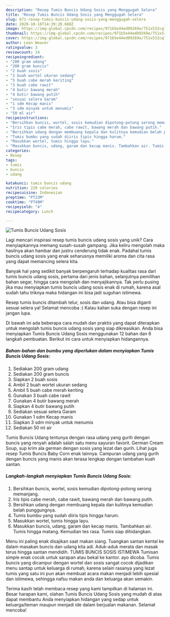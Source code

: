 ```yaml
---
description: "Resep Tumis Buncis Udang Sosis yang Menggugah Selera"
title: "Resep Tumis Buncis Udang Sosis yang Menggugah Selera"
slug: 671-resep-tumis-buncis-udang-sosis-yang-menggugah-selera
date: 2020-10-16T14:39:20.668Z
image: https://img-global.cpcdn.com/recipes/971b5e44ed09269e/751x532cq70/tumis-buncis-udang-sosis-foto-resep-utama.jpg
thumbnail: https://img-global.cpcdn.com/recipes/971b5e44ed09269e/751x532cq70/tumis-buncis-udang-sosis-foto-resep-utama.jpg
cover: https://img-global.cpcdn.com/recipes/971b5e44ed09269e/751x532cq70/tumis-buncis-udang-sosis-foto-resep-utama.jpg
author: Leon Weaver
ratingvalue: 3
reviewcount: 14
recipeingredient:
- "200 gram udang"
- "200 gram buncis"
- "2 buah sosis"
- "2 buah wortel ukuran sedang"
- "5 buah cabe merah keriting"
- "3 buah cabe rawit"
- "4 butir bawang merah"
- "4 butir bawang putih"
- "sesuai selera Garam"
- "1 sdm Kecap manis"
- "3 sdm minyak untuk menumis"
- "50 ml air"
recipeinstructions:
- "Bersihkan buncis, wortel, sosis kemudian dipotong-potong serong memanjang."
- "Iris tipis cabe merah, cabe rawit, bawang merah dan bawang putih."
- "Bersihkan udang dengan membuang kepala dan kulitnya kemudian belah punggungnya."
- "Tumis bumbu yang sudah diiris tipis hingga harum."
- "Masukkan wortel, tumis hingga layu."
- "Masukkan buncis, udang, garam dan kecap manis. Tambahkan air. Tumis hingga matang. Kemudian tes rasa. Tumis siap dihidangkan."
categories:
- Resep
tags:
- tumis
- buncis
- udang

katakunci: tumis buncis udang 
nutrition: 220 calories
recipecuisine: Indonesian
preptime: "PT23M"
cooktime: "PT40M"
recipeyield: "4"
recipecategory: Lunch

---
```



![Tumis Buncis Udang Sosis](https://img-global.cpcdn.com/recipes/971b5e44ed09269e/751x532cq70/tumis-buncis-udang-sosis-foto-resep-utama.jpg)

Lagi mencari inspirasi resep tumis buncis udang sosis yang unik? Cara menyiapkannya memang susah-susah gampang. Jika keliru mengolah maka hasilnya akan hambar dan justru cenderung tidak enak. Padahal tumis buncis udang sosis yang enak seharusnya memiliki aroma dan cita rasa yang dapat memancing selera kita.

Banyak hal yang sedikit banyak berpengaruh terhadap kualitas rasa dari tumis buncis udang sosis, pertama dari jenis bahan, selanjutnya pemilihan bahan segar, hingga cara mengolah dan menyajikannya. Tak perlu pusing jika mau menyiapkan tumis buncis udang sosis enak di rumah, karena asal sudah tahu triknya maka hidangan ini bisa jadi suguhan istimewa.

Resep tumis buncis ditambah telur, sosis dan udang. Atau bisa diganti sesuai selera ya! Selamat mencoba :) Kalau kalian suka dengan resep ini jangan lupa.


Di bawah ini ada beberapa cara mudah dan praktis yang dapat diterapkan untuk mengolah tumis buncis udang sosis yang siap dikreasikan. Anda bisa menyiapkan Tumis Buncis Udang Sosis menggunakan 12 bahan dan 6 langkah pembuatan. Berikut ini cara untuk menyiapkan hidangannya.

<!--inarticleads1-->

##### Bahan-bahan dan bumbu yang diperlukan dalam menyiapkan Tumis Buncis Udang Sosis:

1. Sediakan 200 gram udang
1. Sediakan 200 gram buncis
1. Siapkan 2 buah sosis
1. Ambil 2 buah wortel ukuran sedang
1. Ambil 5 buah cabe merah keriting
1. Gunakan 3 buah cabe rawit
1. Gunakan 4 butir bawang merah
1. Siapkan 4 butir bawang putih
1. Sediakan sesuai selera Garam
1. Gunakan 1 sdm Kecap manis
1. Siapkan 3 sdm minyak untuk menumis
1. Sediakan 50 ml air


Tumis Buncis Udang tentunya dengan rasa udang yang gurih dengan buncis yang renyah adalah salah satu menu sayuran favorit. German Cream Soup, sup krim ala german dengan sosis yang lezat dan gurih. Lihat juga resep Tumis Buncis Baby Corn enak lainnya. Campuran udang yang gurih dengan buncis yang manis akan terasa lengkap dengan tambahan kuah santan. 

<!--inarticleads2-->

##### Langkah-langkah menyiapkan Tumis Buncis Udang Sosis:

1. Bersihkan buncis, wortel, sosis kemudian dipotong-potong serong memanjang.
1. Iris tipis cabe merah, cabe rawit, bawang merah dan bawang putih.
1. Bersihkan udang dengan membuang kepala dan kulitnya kemudian belah punggungnya.
1. Tumis bumbu yang sudah diiris tipis hingga harum.
1. Masukkan wortel, tumis hingga layu.
1. Masukkan buncis, udang, garam dan kecap manis. Tambahkan air. Tumis hingga matang. Kemudian tes rasa. Tumis siap dihidangkan.


Menu ini paling enak disajikan saat makan siang. Tuangkan santan kental ke dalam masakan buncis dan udang kita adi. Aduk-aduk merata dan masak terus hingga santan mendidih. TUMIS BUNCIS SOSIS ISTIMEWA Tumisan simple enak cocok untuk sarapan atau bekal ke kantor. ayo dicoba. Tumis buncis yang dicampur dengan wortel dan sosis sangat cocok dijadikan menu santap untuk keluarga di rumah, karena selain rasanya yang lezat tumis yang satu ini pun akan membuat acara makan menjadi lebih spesial dan istimewa, sehingga nafsu makan anda dan keluarga akan semakin. 

Terima kasih telah membaca resep yang kami tampilkan di halaman ini. Besar harapan kami, olahan Tumis Buncis Udang Sosis yang mudah di atas dapat membantu Anda menyiapkan hidangan yang sedap untuk keluarga/teman maupun menjadi ide dalam berjualan makanan. Selamat mencoba!
